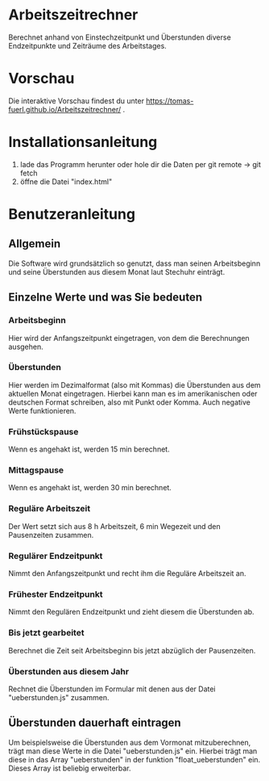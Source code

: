# Arbeitszeitrechner
Berechnet anhand von Einstechzeitpunkt und Überstunden diverse Endzeitpunkte und Zeiträume des Arbeitstages.

# Vorschau
Die interaktive Vorschau findest du unter https://tomas-fuerl.github.io/Arbeitszeitrechner/ .

# Installationsanleitung
1.  lade das Programm herunter oder hole dir die Daten per git remote -> git fetch
2.  öffne die Datei "index.html"

# Benutzeranleitung
## Allgemein
Die Software wird grundsätzlich so genutzt, dass man seinen Arbeitsbeginn und seine Überstunden aus diesem Monat laut Stechuhr einträgt.

## Einzelne Werte und was Sie bedeuten

### Arbeitsbeginn
Hier wird der Anfangszeitpunkt eingetragen, von dem die Berechnungen ausgehen.

### Überstunden
Hier werden im Dezimalformat (also mit Kommas) die Überstunden aus dem aktuellen Monat eingetragen. Hierbei kann man es im amerikanischen oder deutschen Format schreiben, also mit Punkt oder Komma. Auch negative Werte funktionieren.

### Frühstückspause
Wenn es angehakt ist, werden 15 min berechnet.

### Mittagspause
Wenn es angehakt ist, werden 30 min berechnet.

### Reguläre Arbeitszeit
Der Wert setzt sich aus 8 h Arbeitszeit, 6 min Wegezeit und den Pausenzeiten zusammen.

### Regulärer Endzeitpunkt
Nimmt den Anfangszeitpunkt und recht ihm die Reguläre Arbeitszeit an.

### Frühester Endzeitpunkt
Nimmt den Regulären Endzeitpunkt und zieht diesem die Überstunden ab.

### Bis jetzt gearbeitet
Berechnet die Zeit seit Arbeitsbeginn bis jetzt abzüglich der Pausenzeiten.

### Überstunden aus diesem Jahr
Rechnet die Überstunden im Formular mit denen aus der Datei "ueberstunden.js" zusammen.

## Überstunden dauerhaft eintragen
Um beispielsweise die Überstunden aus dem Vormonat mitzuberechnen, trägt man diese Werte in die Datei "ueberstunden.js" ein.
Hierbei trägt man diese in das Array "ueberstunden" in der funktion "float_ueberstunden" ein. Dieses Array ist beliebig erweiterbar.
